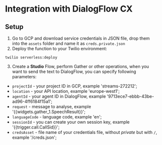 

# Integration with DialogFlow CX

## Setup

1. Go to GCP and download service credentials in JSON file, drop them into the `assets` folder and name it as `creds.private.json` 
2. Deploy the function to your Twilio environment:
```
twilio serverless:deploy 
```
3. Create a **Studio** Flow, perform Gather or other operations, when you want to send the text to DialogFlow, you can specify following parameters:

- `projectId` - your project ID in GCP, example  'streams-272212';
- `location` - your API location, example 'europe-west1';
- `agentId` - your agent ID in DialogFlow, example '9713ece7-ebbb-43be-ad96-4ff6184f15a1';
- `request` - message to analyse, example '{{widgets.gather_1.SpeechResult}}';
- `languageCode` - language code, example 'en';
- `sessionId` - you can create your own session key, example '{{trigger.call.CallSid}}';
- `credsAsset` - file name of your credentials file, without *private* but with `/`, example '/creds.json';